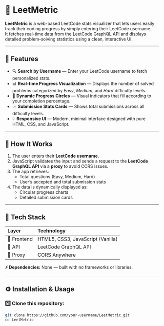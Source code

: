 # 🧮 LeetMetric

**LeetMetric** is a web-based LeetCode stats visualizer that lets users easily track their coding progress by simply entering their LeetCode username.  
It fetches real-time data from the LeetCode GraphQL API and displays detailed problem-solving statistics using a clean, interactive UI.

---

## 🚀 Features

- 🔍 **Search by Username** — Enter your LeetCode username to fetch personalized stats.  
- 📊 **Real-time Progress Visualization** — Displays the number of solved problems categorized by *Easy*, *Medium*, and *Hard* difficulty levels.  
- 🧩 **Dynamic Progress Circles** — Visual indicators that fill according to your completion percentage.  
- 📈 **Submission Stats Cards** — Shows total submissions across all difficulty levels.  
- 💡 **Responsive UI** — Modern, minimal interface designed with pure HTML, CSS, and JavaScript.

---

## 🧠 How It Works

1. The user enters their **LeetCode username**.  
2. JavaScript validates the input and sends a request to the **LeetCode GraphQL API** via a **proxy** to avoid CORS issues.  
3. The app retrieves:  
   - Total questions (Easy, Medium, Hard)  
   - User’s accepted and total submission stats  
4. The data is dynamically displayed as:  
   - Circular progress charts  
   - Detailed submission cards  

---

## 🧰 Tech Stack

| Layer | Technology |
| :-- | :-- |
| 🎨 Frontend | HTML5, CSS3, JavaScript (Vanilla) |
| 🔗 API | LeetCode GraphQL API |
| 🧩 Proxy | CORS Anywhere |

**⚡ Dependencies:** None — built with no frameworks or libraries.

---

## ⚙️ Installation & Usage

### 1️⃣ Clone this repository:
```bash
git clone https://github.com/your-username/LeetMetric.git
cd LeetMetric
